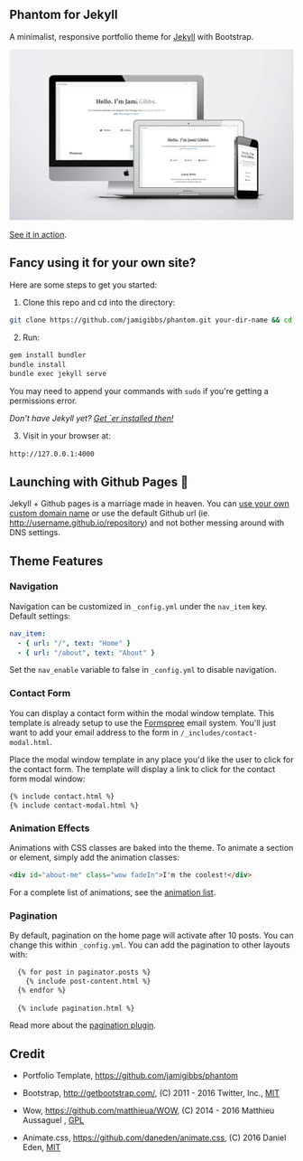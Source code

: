 ## Phantom for Jekyll

A minimalist, responsive portfolio theme for [Jekyll](http://jekyllrb.com/) with Bootstrap.

![preview](preview.jpg)

[See it in action](http://jamigibbs.github.io/phantom/).

## Fancy using it for your own site?

Here are some steps to get you started:

1. Clone this repo and cd into the directory:

```bash
git clone https://github.com/jamigibbs/phantom.git your-dir-name && cd your-dir-name
```

2. Run:

```bash
gem install bundler
bundle install
bundle exec jekyll serve
```

You may need to append your commands with `sudo` if you're getting a permissions error.

_Don't have Jekyll yet? [Get `er installed then!](http://jekyllrb.com/docs/installation/)_

3. Visit in your browser at:

`http://127.0.0.1:4000`

## Launching with Github Pages :rocket:

Jekyll + Github pages is a marriage made in heaven. You can [use your own custom domain name](https://help.github.com/articles/setting-up-a-custom-domain-with-github-pages/) or use the default Github url (ie. http://username.github.io/repository) and not bother messing around with DNS settings.

## Theme Features

### Navigation

Navigation can be customized in `_config.yml` under the `nav_item` key. Default settings:

```yaml
nav_item:
  - { url: "/", text: "Home" }
  - { url: "/about", text: "About" }
```

Set the `nav_enable` variable to false in `_config.yml` to disable navigation.

### Contact Form

You can display a contact form within the modal window template. This template is already setup to use the [Formspree](https://formspree.io) email system. You'll just want to add your email address to the form in `/_includes/contact-modal.html`.

Place the modal window template in any place you'd like the user to click for the contact form.
The template will display a link to click for the contact form modal window:

```liquid
{% include contact.html %}
{% include contact-modal.html %}
```

### Animation Effects

Animations with CSS classes are baked into the theme. To animate a section or element, simply add the animation classes:

```html
<div id="about-me" class="wow fadeIn">I'm the coolest!</div>
```

For a complete list of animations, see the [animation list](http://daneden.github.io/animate.css/).

### Pagination

By default, pagination on the home page will activate after 10 posts. You can change this within `_config.yml`. You can add the pagination to other layouts with:

```liquid
  {% for post in paginator.posts %}
    {% include post-content.html %}
  {% endfor %}

  {% include pagination.html %}
```

Read more about the [pagination plugin](http://jekyllrb.com/docs/pagination/).

## Credit

- Portfolio Template, https://github.com/jamigibbs/phantom

- Bootstrap, http://getbootstrap.com/, (C) 2011 - 2016 Twitter, Inc., [MIT](https://github.com/twbs/bootstrap/blob/master/LICENSE)

- Wow, https://github.com/matthieua/WOW, (C) 2014 - 2016 Matthieu Aussaguel
  , [GPL](https://github.com/matthieua/WOW#open-source-license)

- Animate.css, https://github.com/daneden/animate.css, (C) 2016 Daniel Eden, [MIT](https://github.com/daneden/animate.css/blob/master/LICENSE)
